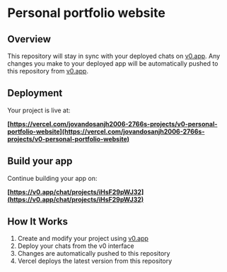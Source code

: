 # Personal portfolio website



## Overview

This repository will stay in sync with your deployed chats on [v0.app](https://v0.app).
Any changes you make to your deployed app will be automatically pushed to this repository from [v0.app](https://v0.app).

## Deployment

Your project is live at:

**[https://vercel.com/jovandosanjh2006-2766s-projects/v0-personal-portfolio-website](https://vercel.com/jovandosanjh2006-2766s-projects/v0-personal-portfolio-website)**

## Build your app

Continue building your app on:

**[https://v0.app/chat/projects/iHsF29pWJ32](https://v0.app/chat/projects/iHsF29pWJ32)**

## How It Works

1. Create and modify your project using [v0.app](https://v0.app)
2. Deploy your chats from the v0 interface
3. Changes are automatically pushed to this repository
4. Vercel deploys the latest version from this repository
